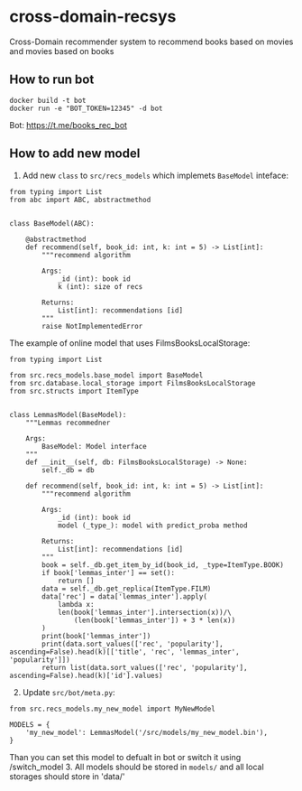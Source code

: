 # cross-domain-recsys
Cross-Domain recommender system to recommend books based on movies and movies based on books


## How to run bot

```
docker build -t bot
docker run -e "BOT_TOKEN=12345" -d bot
```

Bot: https://t.me/books_rec_bot


## How to add new model
1. Add new `class` to `src/recs_models` which implemets `BaseModel` inteface:

```
from typing import List
from abc import ABC, abstractmethod


class BaseModel(ABC):

    @abstractmethod
    def recommend(self, book_id: int, k: int = 5) -> List[int]:
        """recommend algorithm

        Args:
            _id (int): book id
            k (int): size of recs

        Returns:
            List[int]: recommendations [id]
        """
        raise NotImplementedError

```

The example of online model that uses FilmsBooksLocalStorage:

```
from typing import List

from src.recs_models.base_model import BaseModel
from src.database.local_storage import FilmsBooksLocalStorage
from src.structs import ItemType


class LemmasModel(BaseModel):
    """Lemmas recommedner

    Args:
        BaseModel: Model interface
    """
    def __init__(self, db: FilmsBooksLocalStorage) -> None:
        self._db = db

    def recommend(self, book_id: int, k: int = 5) -> List[int]:
        """recommend algorithm

        Args:
            _id (int): book id
            model (_type_): model with predict_proba method

        Returns:
            List[int]: recommendations [id]
        """
        book = self._db.get_item_by_id(book_id, _type=ItemType.BOOK)
        if book['lemmas_inter'] == set():
            return []
        data = self._db.get_replica(ItemType.FILM)
        data['rec'] = data['lemmas_inter'].apply(
            lambda x: 
            len(book['lemmas_inter'].intersection(x))/\
                (len(book['lemmas_inter']) + 3 * len(x))
        )
        print(book['lemmas_inter'])
        print(data.sort_values(['rec', 'popularity'], ascending=False).head(k)[['title', 'rec', 'lemmas_inter', 'popularity']])
        return list(data.sort_values(['rec', 'popularity'], ascending=False).head(k)['id'].values)
```
2. Update `src/bot/meta.py`:
```
from src.recs_models.my_new_model import MyNewModel

MODELS = {
    'my_new_model': LemmasModel('/src/models/my_new_model.bin'),
}
```
Than you can set this model to defualt in bot or switch it using /switch_model
3. All models should be stored in `models/` and all local storages should store in 'data/'

